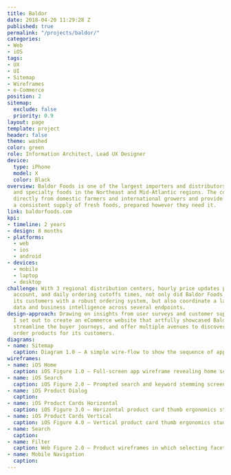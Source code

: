 ```yaml
---
title: Baldor
date: 2018-04-20 11:29:28 Z
published: true
permalink: "/projects/baldor/"
categories:
- Web
- iOS
tags:
- UX
- UI
- Sitemap
- Wireframes
- e-Commerce
position: 2
sitemap:
  exclude: false
  priority: 0.9
layout: page
template: project
header: false
theme: washed
color: green
role: Information Architect, Lead UX Designer
device:
  type: iPhone
  model: X
  color: Black
overview: Baldor Foods is one of the largest importers and distributors of fresh produce
  and specialty foods in the Northeast and Mid-Atlantic regions. The company buys
  directly from domestic farmers and international growers and provide customers with
  a consistent supply of fresh foods, prepared however they need it.
link: baldorfoods.com
kpi:
- timeline: 2 years
- design: 8 months
- platforms:
  - web
  - ios
  - android
- devices:
  - mobile
  - laptop
  - desktop
challenge: With 3 regional distribution centers, hourly price updates per customer
  account, and daily ordering cutoffs times, not only did Baldor Foods need to provide
  its customers with a robust ordering system, but also coordinate a large amount
  data and business intelligence across several endpoints.
design-approach: Drawing on insights from user surveys and customer support channels,
  I set out to create an eCommerce website that artfully showcased Baldor’s products,
  streamline the buyer journeys, and offer multiple avenues to discover, save, and
  order products for its customers.
diagrams:
- name: Sitemap
  caption: Diagram 1.0 – A simple wire-flow to show the sequence of app screens, and to reveal the most typical user-task flows within the app.
wireframes:
- name: iOS Home
  caption: iOS Figure 1.0 – Full-screen app wireframe revealing home screen layout and information hierarchy.
- name: iOS Search
  caption: iOS Figure 2.0 – Prompted search and keyword stemming screen sequences.
- name: iOS Product Dialog
  caption:
- name: iOS Product Cards Horizontal
  caption: iOS Figure 3.0 – Horizontal product card thumb ergonomics study, and individual product card modifiers/states.
- name: iOS Product Cards Vertical
  caption: iOS Figure 4.0 – Vertical product card thumb ergonomics study, and individual product card modifiers/states.
- name: Search
  caption:
- name: Filter
  caption: Web Figure 2.0 – Product wireframes in which selecting facets or filters changes the products displayed.
- name: Mobile Navigation
  caption:
---
```

